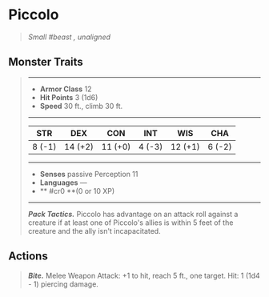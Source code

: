 # Piccolo
>*Small #beast , unaligned*
## Monster Traits
>___
>- **Armor Class** 12
>- **Hit Points** 3 (1d6)
>- **Speed** 30 ft., climb 30 ft.
>___
>|STR|DEX|CON|INT|WIS|CHA|
>|:---:|:---:|:---:|:---:|:---:|:---:|
>|8 (-1)|14 (+2)|11 (+0)|4 (-3)|12 (+1)|6 (-2)|
>___
>- **Senses** passive Perception 11
>- **Languages** —
>- ** #cr0 **(0 or 10 XP)
>___
>***Pack Tactics.*** Piccolo has advantage on an attack roll against a creature if at least one of Piccolo's allies is within 5 feet of the creature and the ally isn't incapacitated.  
>
## Actions
>***Bite.*** Melee Weapon Attack: +1 to hit, reach 5 ft., one target. Hit: 1 (1d4 - 1) piercing damage.